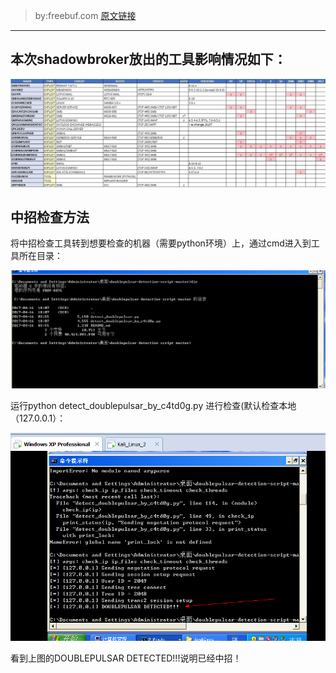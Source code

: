 > by:freebuf.com
> [原文链接](http://www.freebuf.com/sectool/132076.html)

---

## 本次shadowbroker放出的工具影响情况如下：

![](https://raw.githubusercontent.com/5cr1pt/img4markdown/master/ShadowBroker%E9%87%8A%E6%94%BE%E7%9A%84NSA%E5%B7%A5%E5%85%B7%E9%83%A8%E5%88%86%E5%A4%8D%E7%8E%B0%E5%92%8C%E4%B8%AD%E6%8B%9B%E6%A3%80%E6%9F%A5%E6%96%B9%E6%B3%95/14923453857337.jpg)

## 中招检查方法

将中招检查工具转到想要检查的机器（需要python环境）上，通过cmd进入到工具所在目录：

![](https://raw.githubusercontent.com/5cr1pt/img4markdown/master/ShadowBroker%E9%87%8A%E6%94%BE%E7%9A%84NSA%E5%B7%A5%E5%85%B7%E9%83%A8%E5%88%86%E5%A4%8D%E7%8E%B0%E5%92%8C%E4%B8%AD%E6%8B%9B%E6%A3%80%E6%9F%A5%E6%96%B9%E6%B3%95/14923453782690.png)

运行python detect_doublepulsar_by_c4td0g.py 进行检查(默认检查本地（127.0.0.1）：

![](https://raw.githubusercontent.com/5cr1pt/img4markdown/master/ShadowBroker%E9%87%8A%E6%94%BE%E7%9A%84NSA%E5%B7%A5%E5%85%B7%E9%83%A8%E5%88%86%E5%A4%8D%E7%8E%B0%E5%92%8C%E4%B8%AD%E6%8B%9B%E6%A3%80%E6%9F%A5%E6%96%B9%E6%B3%95/14923473702698.png)

看到上图的DOUBLEPULSAR DETECTED!!!说明已经中招！
